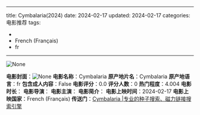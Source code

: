 
---
title: Cymbalaria(2024)
date: 2024-02-17
updated: 2024-02-17
categories: 电影推荐
tags:

- 
- French (Français)
- fr
---

<img src="https://image.tmdb.org/t/p/originalNone" alt="None" title="None">

**电影封面**：<img src="https://image.tmdb.org/t/p/w200None" alt="None" title="None">
**电影名称**：Cymbalaria
**原产地片名**：Cymbalaria
**原产地语言**：fr
**包含成人内容**：False
**电影评分**：0.0
**评分人数**：0
**热门程度**：4.004
**电影时长**：
**电影导演**：
**电影主演**：
**电影简介**：
**电影上映时间**：2024-02-17
**电影上映国家**：French (Français)
**传送门**：[Cymbalaria |专业的种子搜索、磁力链接搜索引擎](https://movie.amd794.com:2083/?search=Cymbalaria&ordering=&mode=match_phrase&page_size=10&page=1)


